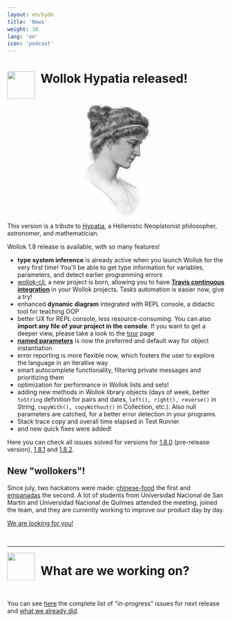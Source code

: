 ```yaml
---
layout: en/hyde
title: 'News'
weight: 10
lang: 'en'
icon: 'podcast'
---
```



<div class="container">
<img src="/images/news.png" height="64" width="64" align="left"/>
<h1>&nbsp;&nbsp;Wollok Hypatia released!</h1>
<br>
</div>

<div class="container" style="text-align: center; margin-bottom: 1em;">
    <img src="/images/news/hypatia.jpg"/>
</div>

This version is a tribute to [Hypatia](https://en.wikipedia.org/wiki/Hypatia), a Hellenistic Neoplatonist philosopher, astronomer, and mathematician.

Wollok 1.8 release is available, with so many features!

- **type system inference** is already active when you launch Wollok for the very first time! You'll be able to get type information for variables, parameters, and detect earlier programming errors
- [wollok-cli](https://github.com/uqbar-project/wollok-cli), a new project is born, allowing you to have [**Travis continuous integration**](../documentacion/apuntes#integracion-con-travis) in your Wollok projects. Tasks automation is easier now, give a try!
- enhanced **dynamic diagram** integrated with REPL console, a didactic tool for teaching OOP
- better UX for REPL console, less resource-consuming. You can also **import any file of your project in the console**. If you want to get a deeper view, please take a look to the [tour](../tour) page
- [**named parameters**](https://docs.google.com/document/d/11c9l3sqgUIFDx1J_ULCSS86faMQXAyOV3uesg-nwaSY/edit#heading=h.vj2ax6a4f7xh) is now the preferred and default way for object instantiation
- error reporting is more flexible now, which fosters the user to explore the language in an iterative way
- smart autocomplete functionality, filtering private messages and prioritizing them
- optimization for performance in Wollok lists and sets!
- adding new methods in Wollok library objects (days of week, better `toString` definition for pairs and dates, `left(), right(), reverse()` in String, `copyWith(), copyWithout()` in Collection, etc.). Also null parameters are catched, for a better error detection in your programs.
- Stack trace copy and overall time elapsed in Test Runner
- and new quick fixes were added!

Here you can check all issues solved for versions for [1.8.0](https://github.com/uqbar-project/wollok/milestone/26?closed=1) (pre-release version), [1.8.1](https://github.com/uqbar-project/wollok/milestone/28?closed=1) and [1.8.2](https://github.com/uqbar-project/wollok/milestone/29?closed=1).

<div/><!-- just to clean up the markdown, don't remove it -->

## New "wollokers"!

Since july, two hackatons were made: [chinese-food](https://twitter.com/wollokLang/status/1150785337108680704) the first and [empanadas](https://twitter.com/wollokLang/status/1156572239241863169) the second. A lot of students from Universidad Nacional de San Martín and Universidad Nacional de Quilmes attended the meeting, joined the team, and they are currently working to improve our product day by day.

[We are looking for you!](../community)

<div class="container">
<br>
<hr>
<img src="/images/bug.png" height="64" width="64" align="left"/>
<h1>&nbsp;&nbsp;What are we working on?</h1>
<br/>
</div>

You can see [here](https://github.com/uqbar-project/wollok/milestone/25) the complete list of "in-progress" issues for next release and [what we already did](https://github.com/uqbar-project/wollok/milestone/25?closed=1).
